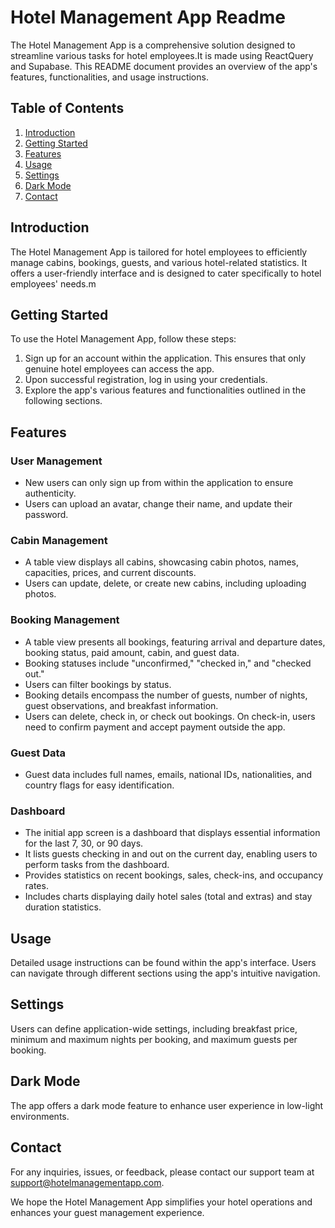 # Hotel Management App Readme

The Hotel Management App is a comprehensive solution designed to streamline various tasks for hotel employees.It is made using ReactQuery and Supabase. This README document provides an overview of the app's features, functionalities, and usage instructions.

## Table of Contents

1. [Introduction](#introduction)
2. [Getting Started](#getting-started)
3. [Features](#features)
4. [Usage](#usage)
5. [Settings](#settings)
6. [Dark Mode](#dark-mode)
7. [Contact](#contact)

## Introduction

The Hotel Management App is tailored for hotel employees to efficiently manage cabins, bookings, guests, and various hotel-related statistics. It offers a user-friendly interface and is designed to cater specifically to hotel employees' needs.m

## Getting Started

To use the Hotel Management App, follow these steps:

1. Sign up for an account within the application. This ensures that only genuine hotel employees can access the app.
2. Upon successful registration, log in using your credentials.
3. Explore the app's various features and functionalities outlined in the following sections.

## Features

### User Management

- New users can only sign up from within the application to ensure authenticity.
- Users can upload an avatar, change their name, and update their password.

### Cabin Management

- A table view displays all cabins, showcasing cabin photos, names, capacities, prices, and current discounts.
- Users can update, delete, or create new cabins, including uploading photos.

### Booking Management

- A table view presents all bookings, featuring arrival and departure dates, booking status, paid amount, cabin, and guest data.
- Booking statuses include "unconfirmed," "checked in," and "checked out."
- Users can filter bookings by status.
- Booking details encompass the number of guests, number of nights, guest observations, and breakfast information.
- Users can delete, check in, or check out bookings. On check-in, users need to confirm payment and accept payment outside the app.

### Guest Data

- Guest data includes full names, emails, national IDs, nationalities, and country flags for easy identification.

### Dashboard

- The initial app screen is a dashboard that displays essential information for the last 7, 30, or 90 days.
- It lists guests checking in and out on the current day, enabling users to perform tasks from the dashboard.
- Provides statistics on recent bookings, sales, check-ins, and occupancy rates.
- Includes charts displaying daily hotel sales (total and extras) and stay duration statistics.

## Usage

Detailed usage instructions can be found within the app's interface. Users can navigate through different sections using the app's intuitive navigation.

## Settings

Users can define application-wide settings, including breakfast price, minimum and maximum nights per booking, and maximum guests per booking.

## Dark Mode

The app offers a dark mode feature to enhance user experience in low-light environments.

## Contact

For any inquiries, issues, or feedback, please contact our support team at support@hotelmanagementapp.com.

We hope the Hotel Management App simplifies your hotel operations and enhances your guest management experience.

